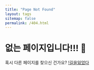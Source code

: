 ```yaml
---
title: "Page Not Found"
layout: tags
sitemap: false
permalink: /404.html
---
```


# 없는 페이지입니다!!! 🤭


혹시 다른 페이지를 찾으신 건가요?
[!길을잃었다](../_data/404.jpeg)






<script>
  var GOOG_FIXURL_LANG = 'en';
  var GOOG_FIXURL_SITE = '{{ site.url }}'
</script>
